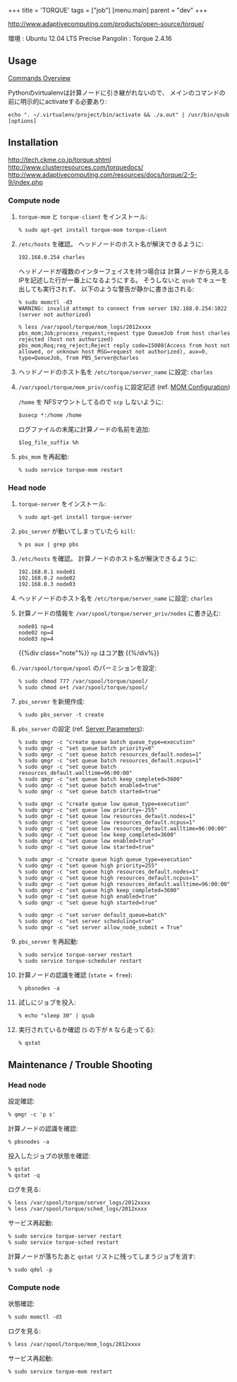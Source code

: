 +++
title = 'TORQUE'
tags = ["job"]
[menu.main]
  parent = "dev"
+++

<http://www.adaptivecomputing.com/products/open-source/torque/>

環境
: Ubuntu 12.04 LTS Precise Pangolin
: Torque 2.4.16


## Usage

[Commands Overview](http://www.adaptivecomputing.com/resources/docs/torque/2-5-9/a.acommands.php)

Pythonのvirtualenvは計算ノードに引き継がれないので、
メインのコマンドの前に明示的にactivateする必要あり:

    echo ". ~/.virtualenv/project/bin/activate && ./a.out" | /usr/bin/qsub [options]

## Installation

<http://tech.ckme.co.jp/torque.shtml>\
<http://www.clusterresources.com/torquedocs/>\
<http://www.adaptivecomputing.com/resources/docs/torque/2-5-9/index.php>

### Compute node

1.  `torque-mom` と `torque-client` をインストール:

        % sudo apt-get install torque-mom torque-client

2.  `/etc/hosts` を確認。
    ヘッドノードのホスト名が解決できるように:

        192.168.0.254 charles

    ヘッドノードが複数のインターフェイスを持つ場合は
    計算ノードから見えるIPを記述した行が一番上になるようにする。
    そうしないと `qsub` でキューを出しても実行されず、
    以下のような警告が静かに書き出される:

        % sudo momctl -d3
        WARNING: invalid attempt to connect from server 192.168.0.254:1022  (server not authorized)

        % less /var/spool/torque/mom_logs/2012xxxx
        pbs_mom;Job;process_request;request type QueueJob from host charles rejected (host not authorized)
        pbs_mom;Req;req_reject;Reject reply code=15008(Access from host not allowed, or unknown host MSG=request not authorized), aux=0, type=QueueJob, from PBS_Server@charles

3.  ヘッドノードのホスト名を `/etc/torque/server_name` に設定: `charles`
4.  `/var/spool/torque/mom_priv/config` に設定記述 (ref. [MOM Configuration](http://www.adaptivecomputing.com/resources/docs/torque/2-5-9/a.cmomconfig.php))

    `/home` を NFSマウントしてるので `scp` しないように:

        $usecp *:/home /home

    ログファイルの末尾に計算ノードの名前を追加:

        $log_file_suffix %h

5.  `pbs_mom` を再起動:

        % sudo service torque-mom restart

### Head node

1.  `torque-server` をインストール:

        % sudo apt-get install torque-server

2.  `pbs_server` が動いてしまっていたら `kill`:

        % ps aux | grep pbs

3.  `/etc/hosts` を確認。
    計算ノードのホスト名が解決できるように:

        192.168.0.1 node01
        192.168.0.2 node02
        192.168.0.3 node03

4.  ヘッドノードのホスト名を `/etc/torque/server_name` に設定: `charles`
5.  計算ノードの情報を `/var/spool/torque/server_priv/nodes` に書き込む:

        node01 np=4
        node02 np=4
        node03 np=4

    {{%div class="note"%}}
`np` はコア数
    {{%/div%}}

6.  `/var/spool/torque/spool` のパーミションを設定:

        % sudo chmod 777 /var/spool/torque/spool/
        % sudo chmod o+t /var/spool/torque/spool/

7.  `pbs_server` を新規作成:

        % sudo pbs_server -t create

8.  `pbs_server` の設定 (ref. [Server Parameters](http://www.adaptivecomputing.com/resources/docs/torque/2-5-9/a.bserverparameters.php)):

        % sudo qmgr -c "create queue batch queue_type=execution"
        % sudo qmgr -c "set queue batch priority=0"
        % sudo qmgr -c "set queue batch resources_default.nodes=1"
        % sudo qmgr -c "set queue batch resources_default.ncpus=1"
        % sudo qmgr -c "set queue batch resources_default.walltime=96:00:00"
        % sudo qmgr -c "set queue batch keep_completed=3600"
        % sudo qmgr -c "set queue batch enabled=true"
        % sudo qmgr -c "set queue batch started=true"

        % sudo qmgr -c "create queue low queue_type=execution"
        % sudo qmgr -c "set queue low priority=-255"
        % sudo qmgr -c "set queue low resources_default.nodes=1"
        % sudo qmgr -c "set queue low resources_default.ncpus=1"
        % sudo qmgr -c "set queue low resources_default.walltime=96:00:00"
        % sudo qmgr -c "set queue low keep_completed=3600"
        % sudo qmgr -c "set queue low enabled=true"
        % sudo qmgr -c "set queue low started=true"

        % sudo qmgr -c "create queue high queue_type=execution"
        % sudo qmgr -c "set queue high priority=255"
        % sudo qmgr -c "set queue high resources_default.nodes=1"
        % sudo qmgr -c "set queue high resources_default.ncpus=1"
        % sudo qmgr -c "set queue high resources_default.walltime=96:00:00"
        % sudo qmgr -c "set queue high keep_completed=3600"
        % sudo qmgr -c "set queue high enabled=true"
        % sudo qmgr -c "set queue high started=true"

        % sudo qmgr -c "set server default_queue=batch"
        % sudo qmgr -c "set server scheduling=true"
        % sudo qmgr -c "set server allow_node_submit = True"

9.  `pbs_server` を再起動:

        % sudo service torque-server restart
        % sudo service torque-scheduler restart

10. 計算ノードの認識を確認 (`state = free`):

        % pbsnodes -a

11. 試しにジョブを投入:

        % echo "sleep 30" | qsub

12. 実行されているか確認 (`S` の下が `R` なら走ってる):

        % qstat

## Maintenance / Trouble Shooting

### Head node

設定確認:

    % qmgr -c 'p s'

計算ノードの認識を確認:

    % pbsnodes -a

投入したジョブの状態を確認:

    % qstat
    % qstat -q

ログを見る:

    % less /var/spool/torque/server_logs/2012xxxx
    % less /var/spool/torque/sched_logs/2012xxxx

サービス再起動:

    % sudo service torque-server restart
    % sudo service torque-sched restart

計算ノードが落ちたあと `qstat` リストに残ってしまうジョブを消す:

    % sudo qdel -p

### Compute node

状態確認:

    % sudo momctl -d3

ログを見る:

    % less /var/spool/torque/mom_logs/2012xxxx

サービス再起動:

    % sudo service torque-mom restart

